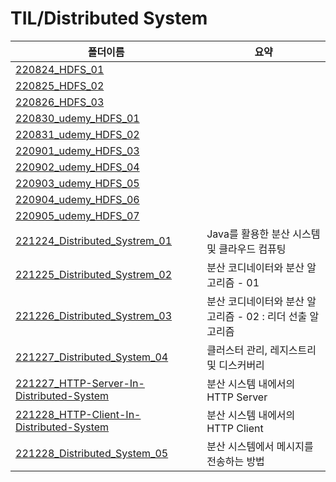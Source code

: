 # TIL/Distributed System

| 폴더이름                                                                                                                                         | 요약                                  |
| -------------------------------------------------------------------------------------------------------------------------------------------- | ----------------------------------- |
| [220824_HDFS_01](https://github.com/seho27060/TIL/tree/master/Distributed-System/220824_HDFS_01)                                             |                                     |
| [220825_HDFS_02](https://github.com/seho27060/TIL/tree/master/Distributed-System/220825_HDFS_02)                                             |                                     |
| [220826_HDFS_03](https://github.com/seho27060/TIL/tree/master/Distributed-System/220826_HDFS_03)                                             |                                     |
| [220830_udemy_HDFS_01](https://github.com/seho27060/TIL/tree/master/Distributed-System/220830_udemy_HDFS_01)                                 |                                     |
| [220831_udemy_HDFS_02](https://github.com/seho27060/TIL/tree/master/Distributed-System/220831_udemy_HDFS_02)                                 |                                     |
| [220901_udemy_HDFS_03](https://github.com/seho27060/TIL/tree/master/Distributed-System/220901_udemy_HDFS_03)                                 |                                     |
| [220902_udemy_HDFS_04](https://github.com/seho27060/TIL/tree/master/Distributed-System/220902_udemy_HDFS_04)                                 |                                     |
| [220903_udemy_HDFS_05](https://github.com/seho27060/TIL/tree/master/Distributed-System/220903_udemy_HDFS_05)                                 |                                     |
| [220904_udemy_HDFS_06](https://github.com/seho27060/TIL/tree/master/Distributed-System/220904_udemy_HDFS_06)                                 |                                     |
| [220905_udemy_HDFS_07](https://github.com/seho27060/TIL/tree/master/Distributed-System/220905_udemy_HDFS_07)                                 |                                     |
| [221224_Distributed_Systrem_01](https://github.com/seho27060/TIL/tree/master/Distributed-System/221224_Distributed_Systrem_01)               | Java를 활용한 분산 시스템 및 클라우드 컴퓨팅         |
| [221225_Distributed_Systrem_02](https://github.com/seho27060/TIL/tree/master/Distributed-System/221225_Distributed_Systrem_02)               | 분산 코디네이터와 분산 알고리즘 - 01              |
| [221226_Distributed_Systrem_03](https://github.com/seho27060/TIL/tree/master/Distributed-System/221226_Distributed_Systrem_03)               | 분산 코디네이터와 분산 알고리즘 - 02 : 리더 선출 알고리즘 |
| [221227_Distributed_System_04](https://github.com/seho27060/TIL/tree/master/Distributed-System/221227_Distributed_System_04)                 | 클러스터 관리, 레지스트리 및 디스커버리              |
| [221227_HTTP-Server-In-Distributed-System](https://github.com/seho27060/TIL/tree/master/CS/Network/221227_HTTP-Server-In-Distributed-System) | 분산 시스템 내에서의 HTTP Server             |
| [221228_HTTP-Client-In-Distributed-System](https://github.com/seho27060/TIL/tree/master/CS/Network/221228_HTTP-Client-In-Distributed-System) | 분산 시스템 내에서의 HTTP Client             |
| [221228_Distributed_System_05](https://github.com/seho27060/TIL/tree/master/Distributed-System/221227_Distributed_System_04)                 | 분산 시스템에서 메시지를 전송하는 방법               |
